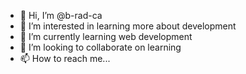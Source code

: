 - 👋 Hi, I’m @b-rad-ca
- 👀 I’m interested in learning more about development
- 🌱 I’m currently learning web development
- 💞️ I’m looking to collaborate on learning
- 📫 How to reach me...

<!---
b-rad-ca/b-rad-ca is a ✨ special ✨ repository because its `README.md` (this file) appears on your GitHub profile.
You can click the Preview link to take a look at your changes.
--->
